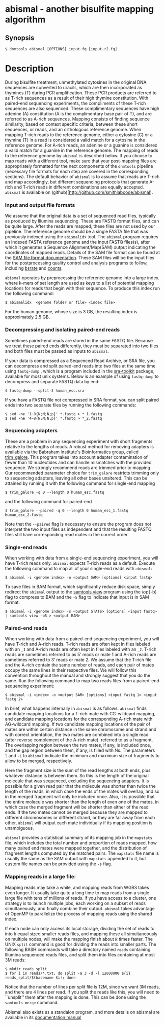 # abismal - another bisulfite mapping algorithm

## Synopsis
```
$ dnmtools abismal [OPTIONS] input.fq [input-r2.fq]
```

# Description
During bisulfite treatment, unmethylated cytosines in the original DNA
sequences are converted to uracils, which are then incorporated as
thymines (T) during PCR amplification. These PCR products are referred
to as T-rich sequences as a result of their high thymine constitution.
With paired-end sequencing experiments, the compliments of these
T-rich sequences are also sequenced.  These complimentary sequences
have high adenine (A) constitution (A is the complimentary base pair
of T), and are referred to as A-rich sequences. Mapping consists of
finding sequence similarity, based on context specific criteria,
between these short sequences, or reads, and an orthologous reference
genome.  When mapping T-rich reads to the reference genome, either a
cytosine (C) or a thymine (T) in a read is considered a valid match
for a cytosine in the reference genome. For A-rich reads, an adenine
or a guanine is considered a valid match for a guanine in the
reference genome. The mapping of reads to the reference genome by
`abismal` is described below. If you choose to map reads with a
different tool, make sure that your post-mapping files are
appropriately formatted for the next components of the `dnmtools`
pipeline (necessary file formats for each step are covered in the
corresponding sections).  The default behavior of `abismal` is to
assume that reads are T-rich and map accordingly, but different
sequencing protocols that generate A-rich and T-rich reads in
different combinations are equally accepted. `abismal` is
available on (github)[http://github.com/smithlabcode/abismal).

### Input and output file formats

We assume that the original data is a set of sequenced read files,
typically as produced by Illumina sequencing. These are FASTQ format
files, and can be quite large. After the reads are mapped, these files
are not used by our pipeline. The reference genome should be a single
FASTA file that was previously indexed using the `abismalidx`
tool. The `abismal` program requires an indexed FASTA reference
genome and the input FASTQ files(s), after which it generates a
Sequence Alignment/Map(SAM) output indicating the coordinates of
mapped reads.  Details of the SAM file format can be found at the
[SAM file format documentation](http://samtools.github.io/hts-specs/SAMv1.pdf). These SAM files will be the input files for the
postprocessing quality control and analysis programs to follow,
including [bsrate](../bsrate) and [counts](../counts).

`abismal` operates by preprocessing the reference genome into a large
index, where k-mers of set length are used as keys to a list of
potential mapping locations for reads that begin with their sequence.
To produce this index run the following command:

```shell
$ abismalidx  <genome folder or file> <index file>
```

For the human genome, whose size is 3 GB, the resulting index is
approximately 2.5 GB.

### Decompressing and isolating paired-end reads

Sometimes paired-end reads are stored in the same FASTQ file.  Because
we treat these paired ends differently, they must be separated into
two files and both files must be passed as inputs to `abismal`.

If your data is compressed as a Sequenced Read Archive, or SRA file,
you can decompress and split paired-end reads into two files at the
same time using `fastq-dump` , which is a program included in the
[sra-toolkit](https://hpc.nih.gov/apps/sratoolkit.html)
package, available for most unix systems.  Below is an example of using
`fastq-dump` to decompress and separate FASTQ data by end:

```shell
$ fastq-dump --split-3 human_esc.sra
```

If you have a FASTQ file not compressed in SRA format, you can split
paired ends into two separate files by running the following commands:

```shell
$ sed -ne '1~8{N;N;N;p}' *.fastq > *_1.fastq
$ sed -ne '4~8{N;N;N;p}' *.fastq > *_2.fastq
```

### Sequencing adapters

These are a problem in any sequencing experiment with short fragments
relative to the lengths of reads. A robust method for removing
adapters is available via the Babraham Institute's Bioinformatics
group, called
[trim_galore](https://www.bioinformatics.babraham.ac.uk/projects/trim_galore).
This program takes into account adapter contamination of fewer than 10
nucleotides and can handle mismatches with the provided sequence. We
strongly recommend reads are trimmed prior to mapping. Our recommended
parameter choice for `trim_galore` restricts trimming only to
sequencing adapters, leaving all other bases unaltered. This can be
attained by running it with the following command for single-end
mapping

```shell
$ trim_galore -q 0 --length 0 human_esc.fastq
```

and the following command for paired-end

```shell
$ trim_galore --paired -q 0 --length 0 human_esc_1.fastq human_esc_2.fastq
```

Note that the `--paired` flag is necessary to ensure the program does
not interpret the two input files as independent and that the
resulting FASTQ files still have corresponding read mates in the
correct order.

### Single-end reads

When working with data from a single-end sequencing experiment, you
will have T-rich reads only. `abismal` expects T-rich reads as a
default. Execute the following command to map all of your single-end
reads with `abismal`:

```
$ abismal -i <genome index> -o <output SAM> [options] <input fastq>
```

To save files in BAM format, which significantly reduce disk space,
simply redirect the `abismal` output to the [samtools
view](https://github.com/samtools/samtools) program using the \op{-b}
flag to compress to BAM and the `-S` flag to indicate that input is in
SAM format.

```
$ abismal -i <genome index> -s <output STATS> [options] <input fastq> | samtools view -bS > <output BAM>
```

### Paired-end reads

When working with data from a paired-end sequencing experiment, you
will have T-rich and A-rich reads. T-rich reads are often kept in
files labeled with an `_1` and A-rich reads are often kept in files
labeled with an `_2`.  T-rich reads are sometimes referred to as
5' reads or mate 1 and A-rich reads are sometimes referred
to 3' reads or mate 2. We assume that the T-rich file and
the A-rich contain the same number of reads, and each pair of mates
occupy the same lines in their respective files. We will follow this
convention throughout the manual and strongly suggest that you do the
same. Run the following command to map two
reads files from a paired-end sequencing experiment:

```
$ abismal -i <index> -o <output SAM> [options] <input fastq 1> <input fastq 2>
```

In brief, what happens internally in `abismal` is as follows.
`abismal` finds candidate mapping locations for a T-rich mate with
CG-wildcard mapping, and candidate mapping locations for the
corresponding A-rich mate with AG-wildcard mapping. If two candidate
mapping locations of the pair of mates are within certain distance in
the same chromosome and strand and with correct orientation, the two
mates are combined into a single read (after reverse complement of the
A-rich mate), referred to as a fragment. The overlapping region
between the two mates, if any, is included once, and the gap region
between them, if any, is filled with Ns. The parameters `-l` and `-L`
to `abismal` indicate the minimum and maximum size of fragments to
allow to be merged, respectively.

Here the fragment size is the sum of the read lengths at
both ends, plus whatever distance is between them. So this is the
length of the original molecule that was sequenced, excluding the
sequencing adapters. It is possible for a given read pair that the
molecule was shorter than twice the length of the reads, in which case
the ends of the mates will overlap, and so in the merged fragment will
only be included once. Also, it is possible that the entire molecule
was shorter than the length of even one of the mates, in which case
the merged fragment will be shorter than either of the read ends. If
the two mates cannot be merged because they are mapped to different
chromosomes or different strand, or they are far away from each other,
`abismal` will output each mate individually if its mapping
position is unambiguous.

`abismal` provides a statistical summary
of its mapping job in the `mapstats` file, which includes the total
number and proportion of reads mapped, how many paired end mates were
mapped together, and the distribution of fragment lengths computed by
the matched pairs. The `mapstats` file name is usually the same as
the SAM output with `mapstats` appended to it, but custom file
names can be provided using the `-s` flag.

### Mapping reads in a large file:

Mapping reads may take a while, and mapping reads from WGBS takes
even longer. It usually take quite a long time to map reads from a
single large file with tens of millions of reads. If you have access
to a cluster, one strategy is to launch multiple jobs, each working on
a subset of reads simultaneously, and finally combine their output.
`abismal` takes advantage of OpenMP to parallelize the process of
mapping reads using the shared index.

If each node can only access its local storage, dividing the set of
reads to into $k$ equal sized smaller reads files, and mapping these
all simultaneously on multiple nodes, will make the mapping finish
about $k$ times faster.  The UNIX `split` command is good for dividing
the reads into smaller parts. The following BASH commands will take a
directory named `reads` containing Illumina sequenced reads files, and
split them into files containing at most 3M reads:

```
$ mkdir reads_split
$ for i in reads/*.txt; do split -a 3 -d -l 12000000 ${i} reads_split/$(basename $i); done
```

Notice that the number of lines per split file is 12M, since we want
3M reads, and there are 4 lines per read. If you split the reads like
this, you will need to ``unsplit'' them after the mapping is done. This
can be done using the `samtools merge` command.

Abismal also exists as a standalon program, and more details on
abismal are available in its [documentation
manual](https://github.com/smithlabcode/abismal/blob/master/docs/MANUAL.md#quick-installation)
